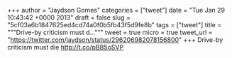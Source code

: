 
+++
author = "Jaydson Gomes"
categories = ["tweet"]
date = "Tue Jan 29 10:43:42 +0000 2013"
draft = false
slug = "5cf03a6b1847625ed4cd74a0f0b5fb43f5d9fe8b"
tags = ["tweet"]
title = """Drive-by criticism must d..."""
tweet = true
micro = true
tweet_url = "https://twitter.com/jaydson/status/296206982078156800"
+++
Drive-by criticism must die http://t.co/pBB5oSVP
